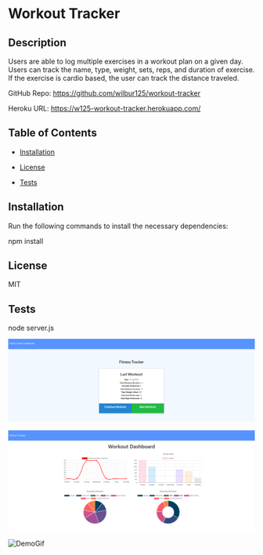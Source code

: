 
  # Workout Tracker

  ## Description

  Users are able to log multiple exercises in a workout plan on a given day. Users can track the name, type, weight, sets, reps, and duration of exercise. If the exercise is cardio based, the user can track the distance traveled.

  GitHub Repo: https://github.com/wilbur125/workout-tracker 

  Heroku URL: https://w125-workout-tracker.herokuapp.com/

  ## Table of Contents

  * [Installation](#installation)

  * [License](#license)

  * [Tests](#tests)

  ## Installation

  Run the following commands to install the necessary dependencies:

  npm install

  ## License

  MIT

  ## Tests

  node server.js

![Fitness Tracker](/assets/FitnessTracker.PNG)

![Workout Dashboard](/assets/WorkoutDashboard.PNG)

![DemoGif](/assets/DemoGif.gif)
